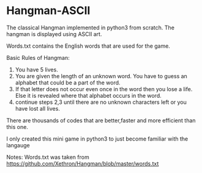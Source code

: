 # Hangman-ASCII
The classical Hangman implemented in python3 from scratch. The hangman is displayed using ASCII art.

Words.txt contains the English words that are used for the game.

Basic Rules of Hangman:
1) You have 5 lives.
2) You are given the length of an unknown word. You have to guess an alphabet that could be a part of the word.
3) If that letter does not occur even once in the word then you lose a life. Else it is revealed where that alphabet occurs in the word.
4) continue steps 2,3 until there are no unknown characters left or you have lost all lives.

There are thousands of codes that are better,faster and more efficient than this one.

I only created this mini game in python3 to just become familiar with the langauge

Notes: Words.txt was taken from https://github.com/Xethron/Hangman/blob/master/words.txt
